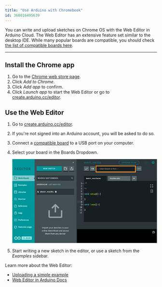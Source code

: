 ```yaml
---
title: "Use Arduino with Chromebook"
id: 360016495639
---
```


You can write and upload sketches on Chrome OS with the Web Editor in Arduino Cloud. The Web Editor has an extensive feature set similar to the desktop IDE. While many popular boards are compatible, you should check [the list of compatible boards here](https://support.arduino.cc/hc/en-us/articles/360014779899).

---

## Install the Chrome app

1. Go to the [Chrome web store page](https://chrome.google.com/webstore/detail/elmgohdonjdampbcgefphnlchgocpaij).
2. Click _Add to Chrome_.
3. Click _Add app_ to confirm.
4. Click _Launch app_ to start the Web Editor or go to [create.arduino.cc/editor](https://create.arduino.cc/editor).

## Use the Web Editor

1. Go to [create.arduino.cc/editor](https://create.arduino.cc/editor).
2. If you're not signed into an Arduino account, you will be asked to do so.
3. Connect a [compatible board](https://support.arduino.cc/hc/en-us/articles/360014779899) to a USB port on your computer.
4. Select your board in the Boards Dropdown.

   ![The Boards Dropdown in the Web Editor.](img/web-editor-boards-dropdown.png)

5. Start writing a new sketch in the editor, or use a sketch from the _Examples_ sidebar.

Learn more about the Web Editor:

* [Uploading a simple example](https://docs.arduino.cc/cloud/web-editor/tutorials/getting-started/getting-started-web-editor#uploading-a-simple-example)
* [Web Editor in Arduino Docs](https://docs.arduino.cc/cloud/web-editor)
